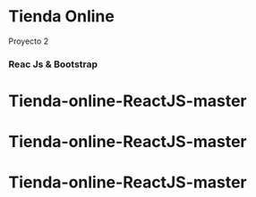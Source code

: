 # Tienda Online 
Proyecto 2

### Reac Js & Bootstrap

# Tienda-online-ReactJS-master
# Tienda-online-ReactJS-master
# Tienda-online-ReactJS-master
